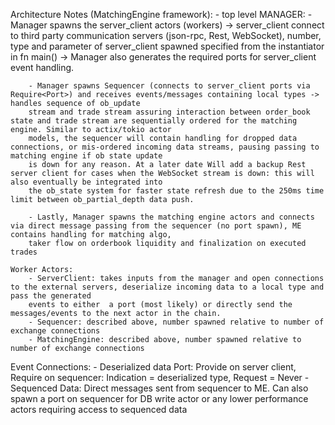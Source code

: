 Architecture Notes (MatchingEngine framework):
    - top level MANAGER:
        - Manager spawns the server_client actors (workers) -> server_client connect to third party communication servers (json-rpc, Rest, WebSocket), number, type and parameter
        of server_client spawned specified from the instantiator in fn main() -> Manager also generates the required ports for server_client event handling.

        - Manager spawns Sequencer (connects to server_client ports via Require<Port>) and receives events/messages containing local types -> handles sequence of ob_update
        stream and trade stream assuring interaction between order_book state and trade stream are sequentially ordered for the matching engine. Similar to actix/tokio actor
        models, the sequencer will contain handling for dropped data connections, or mis-ordered incoming data streams, pausing passing to matching engine if ob state update
        is down for any reason. At a later date Will add a backup Rest server client for cases when the WebSocket stream is down: this will also eventually be integrated into
        the ob_state system for faster state refresh due to the 250ms time limit between ob_partial_depth data push.

        - Lastly, Manager spawns the matching engine actors and connects via direct message passing from the sequencer (no port spawn), ME contains handling for matching algo, 
        taker flow on orderbook liquidity and finalization on executed trades

    Worker Actors:
        - ServerClient: takes inputs from the manager and open connections to the external servers, deserialize incoming data to a local type and pass the generated 
        events to either  a port (most likely) or directly send the messages/events to the next actor in the chain.
        - Sequencer: described above, number spawned relative to number of exchange connections
        - MatchingEngine: described above, number spawned relative to number of exchange connections
   Event Connections:
        - Deserialized data Port: Provide on server client, Require on sequencer: Indication = deserialized type, Request = Never
        - Sequenced Data: Direct messages sent from sequencer to ME. Can also spawn a port on sequencer for DB write actor or any lower performance actors requiring access to
        sequenced data
